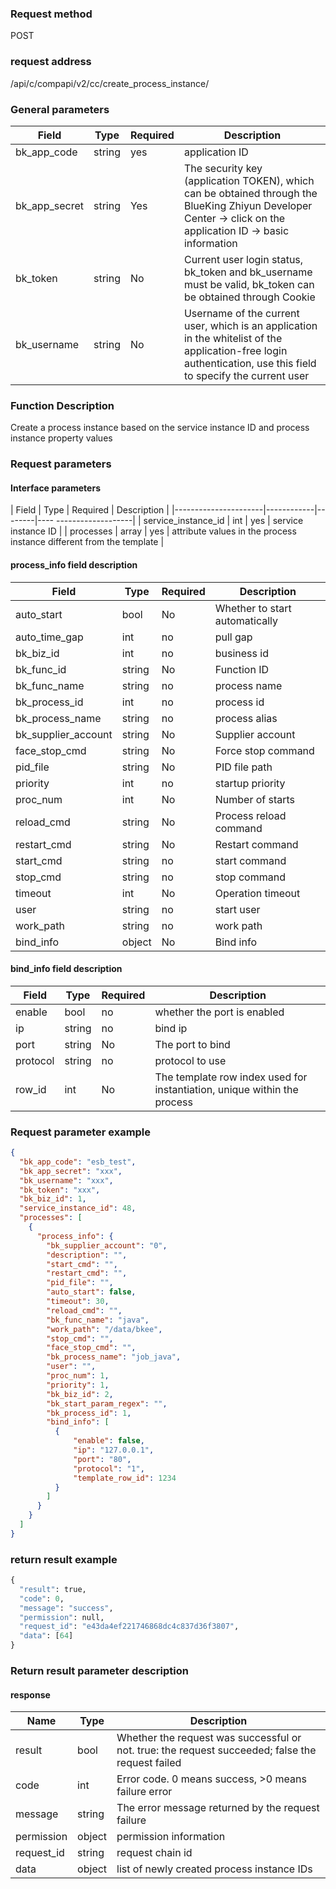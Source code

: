 
### Request method

POST


### request address

/api/c/compapi/v2/cc/create_process_instance/


### General parameters

| Field | Type | Required | Description |
|-----------|------------|--------|------------|
| bk_app_code | string | yes | application ID |
| bk_app_secret| string | Yes | The security key (application TOKEN), which can be obtained through the BlueKing Zhiyun Developer Center -> click on the application ID -> basic information |
| bk_token | string | No | Current user login status, bk_token and bk_username must be valid, bk_token can be obtained through Cookie |
| bk_username | string | No | Username of the current user, which is an application in the whitelist of the application-free login authentication, use this field to specify the current user |


### Function Description

Create a process instance based on the service instance ID and process instance property values

### Request parameters



#### Interface parameters

| Field | Type | Required | Description |
|----------------------|------------|--------|---- -------------------|
| service_instance_id | int | yes | service instance ID |
| processes | array | yes | attribute values in the process instance different from the template |

#### process_info field description
| Field|Type|Required|Description|
|---|---|---|---|
|auto_start|bool|No|Whether to start automatically|
|auto_time_gap|int|no|pull gap|
|bk_biz_id|int|no|business id|
|bk_func_id|string|No|Function ID|
|bk_func_name|string|no|process name|
|bk_process_id|int|no|process id|
|bk_process_name|string|no|process alias|__
|bk_supplier_account|string|No|Supplier account|
|face_stop_cmd|string|No|Force stop command|
|pid_file|string|No|PID file path|
|priority|int|no|startup priority|
|proc_num|int|No|Number of starts|
|reload_cmd|string|No|Process reload command|
|restart_cmd|string|No|Restart command|
|start_cmd|string|no|start command|
|stop_cmd|string|no|stop command|
|timeout|int|No|Operation timeout|
|user|string|no|start user|
|work_path|string|no|work path|
|bind_info|object|No|Bind info|

#### bind_info field description
| Field|Type|Required|Description|
|---|---|---|---|
|enable|bool|no|whether the port is enabled|
|ip|string|no|bind ip|
|port|string|No|The port to bind|
|protocol|string|no|protocol to use|
|row_id|int|No|The template row index used for instantiation, unique within the process|

### Request parameter example

```json
{
  "bk_app_code": "esb_test",
  "bk_app_secret": "xxx",
  "bk_username": "xxx",
  "bk_token": "xxx",
  "bk_biz_id": 1,
  "service_instance_id": 48,
  "processes": [
    {
      "process_info": {
        "bk_supplier_account": "0",
        "description": "",
        "start_cmd": "",
        "restart_cmd": "",
        "pid_file": "",
        "auto_start": false,
        "timeout": 30,
        "reload_cmd": "",
        "bk_func_name": "java",
        "work_path": "/data/bkee",
        "stop_cmd": "",
        "face_stop_cmd": "",
        "bk_process_name": "job_java",
        "user": "",
        "proc_num": 1,
        "priority": 1,
        "bk_biz_id": 2,
        "bk_start_param_regex": "",
        "bk_process_id": 1,
        "bind_info": [
          {
              "enable": false,
              "ip": "127.0.0.1",
              "port": "80",
              "protocol": "1",
              "template_row_id": 1234
          }
        ]
      }
    }
  ]
}
```

### return result example

```python
{
  "result": true,
  "code": 0,
  "message": "success",
  "permission": null,
  "request_id": "e43da4ef221746868dc4c837d36f3807",
  "data": [64]
}
```

### Return result parameter description

#### response

| Name | Type | Description |
|---|---|---|
| result | bool | Whether the request was successful or not. true: the request succeeded; false the request failed |
| code | int | Error code. 0 means success, >0 means failure error |
| message | string | The error message returned by the request failure |
| permission | object | permission information |
| request_id | string | request chain id |
| data | object | list of newly created process instance IDs |